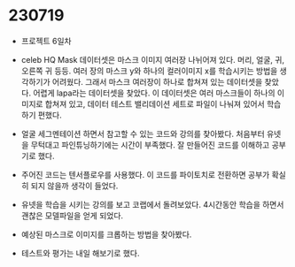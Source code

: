 # 230719

- 프로젝트 6일차

- celeb HQ Mask 데이터셋은 마스크 이미지 여러장 나뉘어져 있다. 머리, 얼굴, 귀, 오른쪽 귀 등등. 여러 장의 마스크 y와 하나의 컬러이미지 x를 학습시키는 방법을 생각하기가 어려웠다. 그래서 마스크 여러장이 하나로 합쳐져 있는 데이터셋을 찾았다. 어렵게 lapa라는 데이터셋을 찾았다. 이 데이터셋은 여러 마스크들이 하나의 이미지로 합쳐져 있고, 데이터 테스트 밸리데이션 세트로 파일이 나눠져 있어서 학습하기 편했다.
- 얼굴 세그멘테이션 하면서 참고할 수 있는 코드와 강의를 찾아봤다. 처음부터 유넷을 무턱대고 파인튜닝하기에는 시간이 부족했다. 잘 만들어진 코드를 이해하고 공부기로 했다.
- 주어진 코드는 텐서플로우를 사용했다. 이 코드를 파이토치로 전환하면 공부가 확실히 되지 않을까 생각이 들었다.
- 유넷을 학습을 시키는 강의를 보고 코랩에서 돌려보았다. 4시간동안 학습을 하면서 괜찮은 모델파일을 얻게 되었다.
- 예상된 마스크로 이미지를 크롭하는 방법을 찾아봤다.
- 테스트와 평가는 내일 해보기로 했다.
